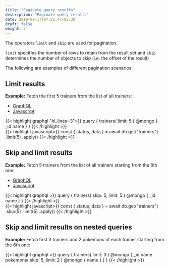 ```yaml
---
title: "Paginate query results"
description: "Paginate query results"
date: 2019-09-17T07:22:47+05:30
draft: false
weight: 5
---
```


The operators `limit` and `skip` are used for pagination.

`limit` specifies the number of rows to retain from the result set and `skip` determines the number of objects to skip (i.e. the offset of the result)

The following are examples of different pagination scenarios:

## Limit results

**Example:** Fetch the first 5 trainers from the list of all trainers:

<div class="row tabs-wrapper">
  <div class="col s12" style="padding:0">
    <ul class="tabs">
      <li class="tab col s2"><a class="active" href="#limit-graphql">GraphQL</a></li>
      <li class="tab col s2"><a href="#limit-js">Javascript</a></li>
    </ul>
  </div>
  <div id="limit-graphql" class="col s12" style="padding:0">
{{< highlight graphql "hl_lines=3">}}
query {
  trainers(
    limit: 5
  ) @mongo {
    _id
    name
  }
}
{{< /highlight >}}   
  </div>
  <div id="limit-js" class="col s12" style="padding:0">
{{< highlight javascript>}}
const { status, data } = await db.get("trainers")
  .limit(5)
  .apply()
{{< /highlight >}}  
  </div>
</div>

## Skip and limit results

**Example:** Fetch 5 trainers from the list of all trainers starting from the 6th one:

<div class="row tabs-wrapper">
  <div class="col s12" style="padding:0">
    <ul class="tabs">
      <li class="tab col s2"><a class="active" href="#skip-limit-graphql">GraphQL</a></li>
      <li class="tab col s2"><a href="#skip-limit-js">Javascript</a></li>
    </ul>
  </div>
  <div id="skip-limit-graphql" class="col s12" style="padding:0">
{{< highlight graphql >}}
query {
  trainers(
    skip: 5,
    limit: 5
  ) @mongo {
    _id
    name
  }
}
{{< /highlight >}}   
  </div>
  <div id="skip-limit-js" class="col s12" style="padding:0">
{{< highlight javascript>}}
const { status, data } = await db.get("trainers")
  .skip(5)
  .limit(5)
  .apply()
{{< /highlight >}}  
  </div>
</div>

## Skip and limit results on nested queries

**Example:** Fetch first 3 trainers and 2 pokemons of each trainer starting from the 6th one:

{{< highlight graphql >}}
query {
  trainers(
    limit: 3
  ) @mongo {
    _id
    name
    pokemons(
      skip: 5,
      limit: 2
    ) @mongo {
      name
    } 
  }
}
{{< /highlight >}}   